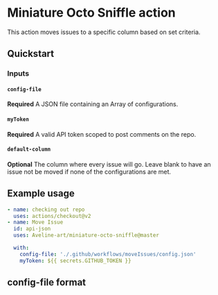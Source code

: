 # Miniature Octo Sniffle action

This action moves issues to a specific column based on set criteria.

## Quickstart

### Inputs

#### `config-file`

**Required** A JSON file containing an Array of configurations.

#### `myToken`

**Required** A valid API token scoped to post comments on the repo.

#### `default-column`

**Optional** The column where every issue will go. Leave blank to have an issue not be moved if none of the configurations are met.

## Example usage

```yml
- name: checking out repo
  uses: actions/checkout@v2
- name: Move Issue
  id: api-json
  uses: Aveline-art/miniature-octo-sniffle@master

  with:
    config-file: './.github/workflows/moveIssues/config.json'
    myToken: ${{ secrets.GITHUB_TOKEN }}
```

## config-file format